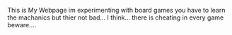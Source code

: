 This is My Webpage im experimenting with board games you have to learn the machanics but thier not bad... I think... there is cheating in every game beware....
